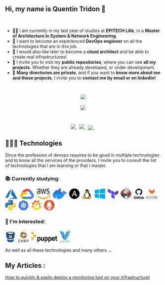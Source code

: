 
## Hi, my name is Quentin Tridon 👋
</br>

- :man_student:	I am currently in my last year of studies at **EPITECH Lille**, in a **Master of Architecture in System & Network Engineering**. 
- :medal_sports: I want to become an experienced **DevOps engineer** on all the technologies that are in this job. 
- :pushpin:	I would also like later to become a **cloud architect** and be able to create real infrastructures!
- :open_file_folder: I invite you to visit my **public repositories**, where you can see **all my projects**. Whether they are already developed, or under development. 
- :e-mail: **Many directories are private**, and if you want to **know more about me and these projects**, I invite you to **contact me by email or on linkedin!**
</br>

<p align="center">
  <!-- Badge - Profile View Counter -->
   <img src="https://komarev.com/ghpvc/?username=ArsNQ&style=plastic&color=0007c4">
</p>
 <p align="center">
  <a href="https://github.com/ArsNQ/github-readme-stats">
    <img align="center" src="https://github-readme-stats.vercel.app/api?username=ArsNQ&show_icons=true&theme=algolia"/>
  </a>
 </p>
</br>
<p align="center">
  <!-- Badge - LinkedIn -->
  <a href="https://www.linkedin.com/in/quentin-tridon-609668143/">
    <img src="https://img.shields.io/badge/-LinkedIn-0e00cf?style=round-square&logo=Linkedin&logoColor=white&link=https://www.linkedin.com/in/quentin-tridon-609668143/">
  </a>
  &nbsp;
  <!-- Badge - Email -->
  <a href="mailto:quentin.tridon@epitech.eu">
    <img src="https://img.shields.io/badge/-My%20Email-ff0000?style=round-square&logo=microsoft-outlook&logoColor=white&link=mailto:quentin.tridon@epitech.eu">
  </a>
 &nbsp;
  <a href="https://github.com/ArsNQ">
    <img align="center" src="https://img.shields.io/github/followers/ArsNQ?label=follow&style=social"/>
  </a>
 &nbsp;
 </p>
 
## 👨🏻‍💻 Technologies
<p> Since the profession of devops requires to be good in multiple technologies and to know all the services of the providers. 
I invite you to consult the list of technologies that I am learning or that I master.</p>

### **📚 Currently studying:**

<p align="left">
<img src="assets/icons/Azure.png" width="40px" height="34px">&nbsp; <img src="assets/icons/gcp.png" width="45px" height="34px">&nbsp; <img src="assets/icons/aws.png" width="45px" height="34px">&nbsp; <img src="assets/icons/docker.png" width="45px" height="34px">&nbsp; <img src="assets/icons/ansible.png" width="34px" height="34px">&nbsp; <img src="assets/icons/linux.png" width="34px" height="34px">&nbsp; <img src="assets/icons/windows.png" width="34px" height="34px">&nbsp; <img src="assets/icons/terraform.png" width="34px" height="34px">&nbsp; <img src="assets/icons/jenkins.png" width="34px" height="34px">&nbsp; <img src="assets/icons/github.png" width="34px" height="34px">&nbsp; <img src="assets/icons/cicdgitlab.png" width="34px" height="34px">&nbsp; <img src="assets/icons/python.png" width="34px" height="34px">&nbsp; <img src="assets/icons/kubernetes.png" width="34px" height="34px">&nbsp; <img src="assets/icons/grafana.png" width="34px" height="34px">&nbsp; <img src="assets/icons/prometheus.png" width="34px" height="34px">&nbsp
</p>

### 🚀 I'm interested: 

<p align="left">
<img src="assets/icons/wltl/bitbucket.png" width="34px" height="34px">&nbsp;  <img src="assets/icons/wltl/chef.png" width="34px" height="34px">&nbsp;  <img src="assets/icons/wltl/puppet.png" width="85px" height="34px">&nbsp;  <img src="assets/icons/wltl/Vagrant.png" width="34px" height="40px">&nbsp;
</p>
<p>As well as all these technologies and many others ...</p>

## My Articles :

<a href=https://dev.to/arsn/how-to-quickly-easily-deploy-a-monitoring-tool-on-your-infrastructure-4ghf> How to quickly & easily deploy a monitoring tool on your infrastructure! </a>
